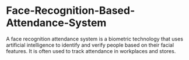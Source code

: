 # Face-Recognition-Based-Attendance-System
A face recognition attendance system is a biometric technology that uses artificial intelligence to identify and verify people based on their facial features. It is often used to track attendance in workplaces and stores.
